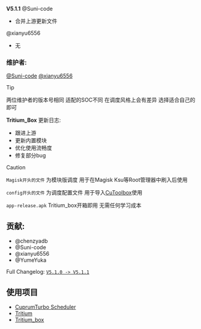 **V5.1.1**
@Suni-code
- 合并上游更新文件

@xianyu6556
- 无
  
### 维护者:
[@Suni-code](https://github.com/Suni-code) 
[@xianyu6556](https://github.com/xianyu6556)

> [!TIP]
> 两位维护者的版本号相同 适配的SOC不同 在调度风格上会有差异 选择适合自己的即可

**Tritium_Box**
更新日志:
- 跟进上游
- 更新内置模块
- 优化使用流畅度
- 修复部分bug

> [!CAUTION]  
> `Magisk开头的文件` 为模块版调度 用于在Magisk Ksu等Root管理器中刷入后使用
>
> `config开头的文件` 为调度配置文件 用于导入[CuToolbox](https://github.com/chenzyadb/CuprumTurbo-Scheduler)使用
> 
> `app-release.apk` Tritium_box开箱即用 无需任何学习成本


## 贡献:
- @chenzyadb 
- @Suni-code
- @xianyu6556
- @YumeYuka

Full Changelog: [`V5.1.0 -> V5.1.1`](https://github.com/TimeBreeze/Tritium/commits/main/)

## 使用项目
- [CuprumTurbo Scheduler](https://github.com/chenzyadb/CuprumTurbo-Scheduler)
- [Tritium](https://github.com/TimeBreeze/Tritium)
- [Tritium_box](https://github.com/TimeBreeze/Tritium_box)

